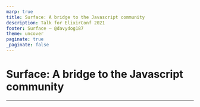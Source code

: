 ```yaml
---
marp: true
title: Surface: A bridge to the Javascript community
description: Talk for ElixirConf 2021
footer: Surface — @davydog187
theme: uncover
paginate: true
_paginate: false
---
```


# Surface: A bridge to the Javascript community

---
